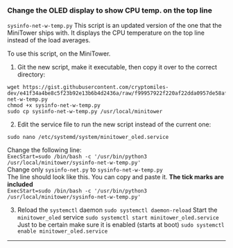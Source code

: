 ### Change the OLED display to show CPU temp. on the top line  


`sysinfo-net-w-temp.py`  This script is an updated version of the one that the MiniTower ships with.  It displays the CPU temperature on the top line instead of the load averages.  

To use this script, on the MiniTower.
1. Git the new script, make it executable, then copy it over to the correct directory:
```
wget https://gist.githubusercontent.com/cryptomiles-dev/e41f34a4be8c5f23b92e13b6b4d2436a/raw/f99957922f220af22dda0957de58af470ae3b202/sysinfo-net-w-temp.py
chmod +x sysinfo-net-w-temp.py  
sudo cp sysinfo-net-w-temp.py /usr/local/minitower  
```

2. Edit the service file to run the new script instead of the current one:

```
sudo nano /etc/systemd/system/minitower_oled.service  
```

Change the following line:    
`ExecStart=sudo /bin/bash -c '/usr/bin/python3 /usr/local/minitower/sysinfo-net-w-temp.py'`    
Change only `sysinfo-net.py` to `sysinfo-net-w-temp.py`    
The line should look like this.  You can copy and paste it.   **The tick marks are included**  
`ExecStart=sudo /bin/bash -c '/usr/bin/python3 /usr/local/minitower/sysinfo-net-w-temp.py'`  

3. Reload the `systemctl` daemon
`sudo systemctl daemon-reload`
Start the `minitower_oled` service
`sudo systemctl start minitower_oled.service`
Just to be certain make sure it is enabled (starts at boot)
`sudo systemctl enable minitower_oled.service`


---

